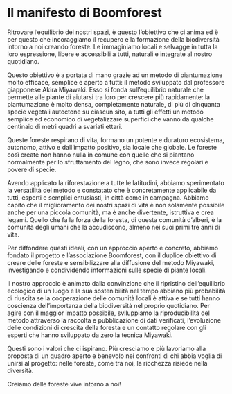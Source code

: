 # Il manifesto di Boomforest

Ritrovare l’equilibrio dei nostri spazi, è questo l’obiettivo che ci anima ed è per questo che incoraggiamo il recupero e la formazione della biodiversità intorno a noi creando foreste. Le immaginiamo locali e selvagge in tutta la loro espressione, libere e accessibili a tutti, naturali e integrate al nostro quotidiano.

Questo obiettivo è a portata di mano grazie ad un metodo di piantumazione molto efficace, semplice e aperto a tutti: il metodo sviluppato dal professore giapponese Akira Miyawaki. Esso si fonda sull’equilibrio naturale che permette alle piante di aiutarsi tra loro per crescere più rapidamente: la piantumazione è molto densa, completamente naturale, di più di cinquanta specie vegetali autoctone su ciascun sito, a tutti gli effetti un metodo semplice ed economico di vegetalizzare superfici che vanno da qualche centinaio di metri quadri a svariati ettari.

Queste foreste respirano di vita, formano un potente e duraturo ecosistema, autonomo, attivo e dall’impatto positivo, sia locale che globale. Le foreste così create non hanno nulla in comune con quelle che si piantano normalmente per lo sfruttamento del legno, che sono invece regolari e povere di specie.

Avendo applicato la riforestazione a tutte le latitudini, abbiamo sperimentato la versatilità del metodo e constatato che è concretamente applicabile da tutti, esperti e semplici entusiasti, in città come in campagna. Abbiamo capito che il miglioramento dei nostri spazi di vita è non solamente possibile anche per una piccola comunità, ma è anche divertente, istruttiva e crea legami. Quello che fa la forza della foresta, di questa comunità d’alberi, è la comunità degli umani che la accudiscono, almeno nei suoi primi tre anni di vita.

Per diffondere questi ideali, con un approccio aperto e concreto, abbiamo fondato il progetto e l’associazione Boomforest, con il duplice obiettivo di creare delle foreste e sensibilizzare alla diffusione del metodo Miyawaki, investigando e condividendo informazioni sulle specie di piante locali.

Il nostro approccio è animato dalla convinzione che il ripristino dell’equilibrio ecologico di un luogo e la sua sostenibilità nel tempo abbiano più probabilità di riuscita se la cooperazione delle comunità locali è attiva e se tutti hanno coscienza dell’importanza della biodiversità nel proprio quotidiano. Per agire con il maggior impatto possibile, sviluppiamo la riproducibilità del metodo attraverso la raccolta e pubblicazione di dati verificati, l’evoluzione delle condizioni di crescita della foresta e un contatto regolare con gli esperti che hanno sviluppato da zero la tecnica Miyawaki.

Questi sono i valori che ci ispirano. Più cresciamo e più lavoriamo alla proposta di un quadro aperto e benevolo nei confronti di chi abbia voglia di unirsi al progetto: nelle foreste, come tra noi, la ricchezza risiede nella diversità.

Creiamo delle foreste vive intorno a noi!